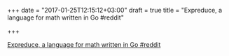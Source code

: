 +++
date = "2017-01-25T12:15:12+03:00"
draft = true
title = "Expreduce, a language for math written in Go  #reddit"

+++

<p><a href="https://t.co/59glshZPBW">Expreduce, a language for math written in Go  #reddit</a></p>
